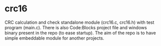 crc16
=====

CRC calculation and check standalone module (crc16.c, crc16.h) with test program (main.c). There is also Code:Blocks project file and windows binary present in the repo (to ease startup). The aim of the repo is to have simple embeddable module for another projects.